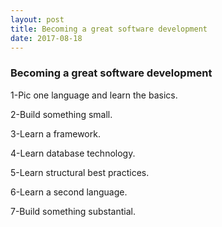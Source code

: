 ```yaml
---
layout: post
title: Becoming a great software development
date: 2017-08-18
---
```


### Becoming a great software development

1-Pic one language and learn the basics.

2-Build something small.

3-Learn a framework.

4-Learn database technology.

5-Learn structural best practices.

6-Learn a second  language.

7-Build something substantial.
